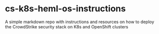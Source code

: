 # cs-k8s-heml-os-instructions
A simple markdown repo with instructions and resources on how to deploy the CrowdStrike security stack on K8s and OpenShift clusters 
